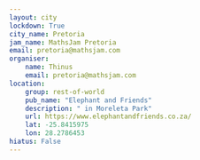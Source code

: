 ```yaml
---
layout: city                                           
lockdown: True
city_name: Pretoria                                                      
jam_name: MathsJam Pretoria
email: pretoria@mathsjam.com
organiser:
    name: Thinus
    email: pretoria@mathsjam.com
location:
    group: rest-of-world
    pub_name: "Elephant and Friends"
    description: " in Moreleta Park"
    url: https://www.elephantandfriends.co.za/
    lat: -25.8415975
    lon: 28.2786453
hiatus: False
---
```

